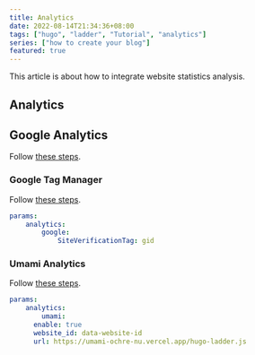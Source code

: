 ```yaml
---
title: Analytics
date: 2022-08-14T21:34:36+08:00
tags: ["hugo", "ladder", "Tutorial", "analytics"]
series: ["how to create your blog"]
featured: true
---
```

This article is about how to integrate website statistics analysis.
<!--more-->
## Analytics

## Google Analytics

Follow [these steps](https://gohugo.io/templates/internal/#configure-google-analytics).

### Google Tag Manager

Follow [these steps](https://developers.google.com/tag-manager).

```yml
params:
	analytics:
		google:
			SiteVerificationTag: gid
```

### Umami Analytics

Follow [these steps](https://gullw9830.com/blog/en/how-to-integrate-umami-for-free-to-blog-site/).

```yml
params:
	analytics:
		umami:
      enable: true
      website_id: data-website-id
      url: https://umami-ochre-nu.vercel.app/hugo-ladder.js
```

